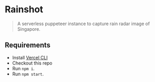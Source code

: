 # Rainshot

> A serverless puppeteer instance to capture rain radar image of Singapore.

## Requirements

- Install [Vercel CLI](https://vercel.com/download)
- Checkout this repo
- Run `npm i`.
- Run `npm start`.

